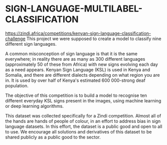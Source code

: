 # SIGN-LANGUAGE-MULTILABEL-CLASSIFICATION
https://zindi.africa/competitions/kenyan-sign-language-classification-challenge
This project we were supposed to create a model to classify nine different sign languages.

A common misconception of sign language is that it is the same everywhere; in reality there are as many as 300 different languages (approximately 50 of these from Africa) with new signs evolving each day as a need appears. Kenyan Sign Language (KSL) is used in Kenya and Somalia, and there are different dialects depending on what region you are in. It is used by over half of Kenya's estimated 600 000-strong deaf population.

The objective of this competition is to build a model to recognise ten different everyday KSL signs present in the images, using machine learning or deep learning algorithms.

This dataset was collected specifically for a Zindi competition. Almost all of the hands are hands of people of colour, in an effort to address bias in sign language datasets. In this effort, the dataset is a public good and open to all to use. We encourage all solutions and derivatives of this dataset to be shared publicly as a public good to the sector.
